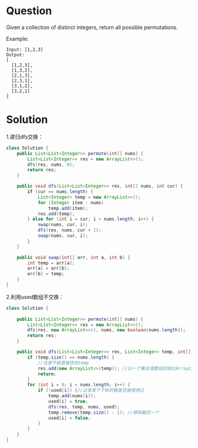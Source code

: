 # Question
Given a collection of distinct integers, return all possible permutations.

Example:

    Input: [1,2,3]
    Output:
    [
      [1,2,3],
      [1,3,2],
      [2,1,3],
      [2,3,1],
      [3,1,2],
      [3,2,1]
    ]

# Solution
1.递归dfs交换：
```java
class Solution {
    public List<List<Integer>> permute(int[] nums) {
        List<List<Integer>> res = new ArrayList<>();
        dfs(res, nums, 0);
        return res;
    }

    public void dfs(List<List<Integer>> res, int[] nums, int cur) {
        if (cur == nums.length) {
            List<Integer> temp = new ArrayList<>();
            for (Integer item : nums)
                temp.add(item);
            res.add(temp);
        } else for (int i = cur; i < nums.length; i++) {
            swap(nums, cur, i);
            dfs(res, nums, cur + 1);
            swap(nums, cur, i);  
        }
    }

    public void swap(int[] arr, int a, int b) {
        int temp = arr[a];
        arr[a] = arr[b];
        arr[b] = temp;
    }
}
```
2.利用used数组不交换：
```java
class Solution {
    
    public List<List<Integer>> permute(int[] nums) {
        List<List<Integer>> res = new ArrayList<>();
        dfs(res, new ArrayList<>(), nums, new boolean[nums.length]);
        return res;
    }

    public void dfs(List<List<Integer>> res, List<Integer> temp, int[] nums, boolean[] used) {
        if (temp.size() == nums.length) {
            //注意不能直接添加temp
            res.add(new ArrayList<>(temp)); //以一个集合或数组初始化ArrayList al = new ArrayList(a);//a为集合或数组
            return;
        }
        for (int i = 0; i < nums.length; i++) {
            if (!used[i]) {//记录某个下标的数是否被使用过
                temp.add(nums[i]);
                used[i] = true;
                dfs(res, temp, nums, used);
                temp.remove(temp.size() - 1); //移除最后一个
                used[i] = false;
            }
        }
    }
}

```
